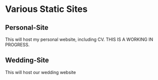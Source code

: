 # Various Static Sites

## Personal-Site
This will host my personal website, including CV. 
THIS IS A WORKING IN PROGRESS.

## Wedding-Site
This will host our wedding website
